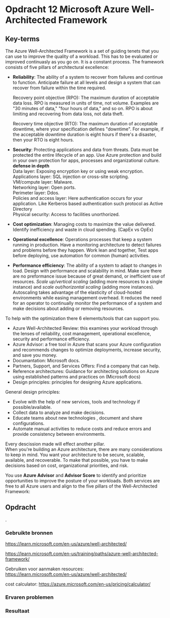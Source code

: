 # Opdracht 12 Microsoft Azure Well-Architected Framework  



## Key-terms
The Azure Well-Architected Framework is a set of guiding tenets that you can use to improve the quality of a workload. This has to be evaluated or improved continuasly as you go on. It is a constant process. The framework consists of five pillars of architectural excellence:  

- **Reliability**:  The ability of a system to recover from failures and continue to function. Anticipate failure at all levels and design a system that can recover from failure within the time required.   


    Recovery point objective (RPO): The maximum duration of acceptable data loss. RPO is measured in units of time, not volume. Examples are "30 minutes of data," "four hours of data," and so on. RPO is about limiting and recovering from data loss, not data theft.

    Recovery time objective (RTO): The maximum duration of acceptable downtime, where your specification defines "downtime". For example, if the acceptable downtime duration is eight hours if there's a disaster, then your RTO is eight hours.

- **Security**: Protecting applications and data from threats. Data must be protected the entire lifecycle of an app. Use Azure protection and build in your own protection for apps, processes and organizational culture.    
**defense in depth**  
Data layer: Exposing encryption key or using weak encryption.  
Applications layer: SQL injection or cross-site scripting.  
VM/compute layer: Malware.  
Networking layer: Open ports.  
Perimeter layer: Ddos.    
Policies and access layer: Here authentication occurs for your application. Like Kerberos based authentication such protocol as Active Directory  
Physical security: Access to facilities unorthorized.

- **Cost optimization**: Managing costs to maximize the value delivered. Identify inefficiency and waste in cloud spending. (CapEx vs OpEx)
- **Operational excellence**: Operations processes that keep a system running in production. Have a monitoring architecture to detect failures and problems before they happen. Work lean and together, Test apps before deploying, use automation for common (human) activities.  
- **Performance efficiency**: The ability of a system to adapt to changes in load. Design with performance and scalability in mind. Make sure there are no preformance issue because of great demand, or inefficient use of resources. *Scale up/vertical scaling* (adding more resources to a single instance) and *scale out/horizontal scaling* (adding more instances).  
Autoscaling takes advantage of the elasticity of cloud-hosted environments while easing management overhead. It reduces the need for an operator to continually monitor the performance of a system and make decisions about adding or removing resources.

To help with the optimization there 6 elements/tools that can support you.  
- Azure Well-Architected Review: this examines your workload through the lenses of reliability, cost management, operational excellence, security and performance efficiency.  
- Azure Advisor: a free tool in Azure that scans your Azure configuration and recommends changes to optimize deployments, increase security, and save you money. 
- Documantation: Microsoft docs.
- Partners, Support, and Services Offers: Find a company that can help.  
- Reference architectures: Guidance for architecting solutions on Azure using established patterns and practices on (Microsoft docs)
- Design principles: principles for designing Azure applications. 

General design principles:  
- Evolve with the help of new services, tools and technology if possible/available.  
- Collect data to analyze and make decisions.
- Educate teams about new technologies , document and share configurations.  
- Automate manual activities to reduce costs and reduce errors and provide consistency between environments. 

Every descission made will effect another pillar.   
When you're building an Azure architecture, there are many considerations to keep in mind. You want your architecture to be secure, scalable, available, and recoverable. To make that possible, you have to make decisions based on cost, organizational priorities, and risk.

You use **Azure Advisor** and **Advisor Score** to identify and prioritize opportunities to improve the posture of your workloads. Both services are free to all Azure users and align to the five pillars of the Well-Architected Framework:

## Opdracht
.

### Gebruikte bronnen
https://learn.microsoft.com/en-us/azure/well-architected/

https://learn.microsoft.com/en-us/training/paths/azure-well-architected-framework/ 

Gebruiken voor aanmaken resources:  
https://learn.microsoft.com/en-us/azure/well-architected/  

cost calculator:
https://azure.microsoft.com/en-us/pricing/calculator/
### Ervaren problemen


### Resultaat

